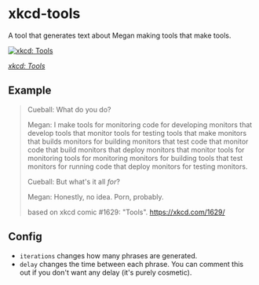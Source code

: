 # xkcd-tools
A tool that generates text about Megan making tools that make tools. 

[![xkcd: Tools](https://imgs.xkcd.com/comics/tools.png)](https://xkcd.com/1629/)

*[xkcd: Tools](https://xkcd.com/1629/)*

## Example

> Cueball: What do you do?
> 
> Megan: I make tools for monitoring code for developing monitors that develop tools that monitor tools for testing tools that make monitors that builds monitors for building monitors that test code that monitor code that build monitors that deploy monitors that monitor tools for monitoring tools for monitoring monitors for building tools that test monitors for running code that deploy monitors for testing monitors.
> 
> Cueball: But what's it all *for*?
> 
> Megan: Honestly, no idea. Porn, probably.
> 
> based on xkcd comic #1629: "Tools". https://xkcd.com/1629/

## Config
- `iterations` changes how many phrases are generated.
- `delay` changes the time between each phrase. You can comment this out if you don't want any delay (it's purely cosmetic).
